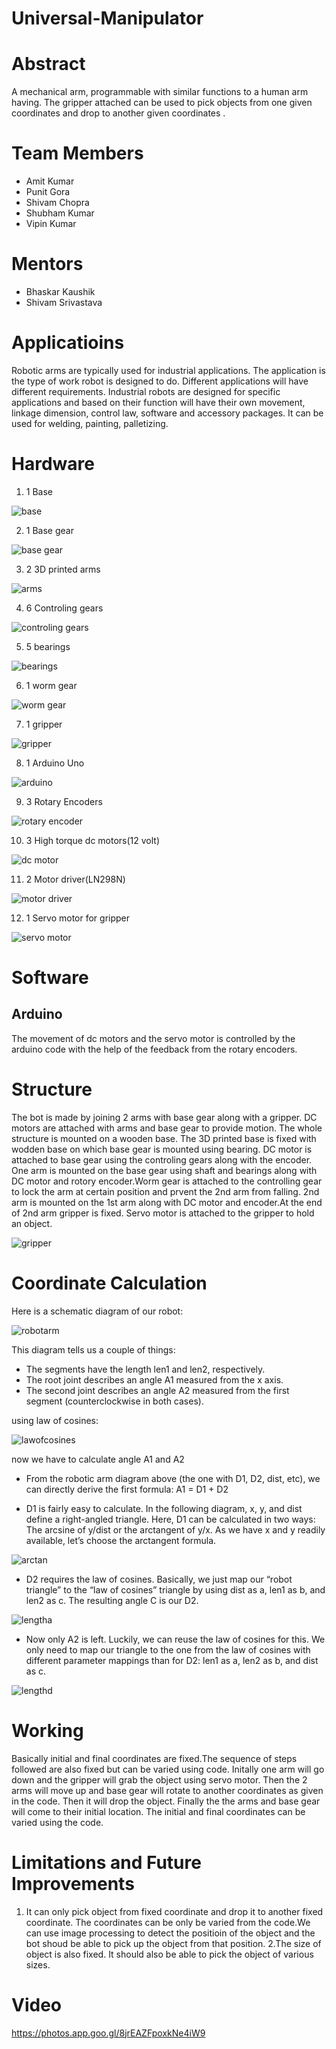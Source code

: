 # Universal-Manipulator
# Abstract

A mechanical arm, programmable with similar functions to a human arm having. The gripper attached can be used to pick objects from one  given coordinates and drop to another given coordinates .

# Team Members
* Amit Kumar
* Punit Gora
* Shivam Chopra
* Shubham Kumar
* Vipin Kumar

# Mentors
* Bhaskar Kaushik
* Shivam Srivastava

# Applicatioins

Robotic arms are typically used for industrial applications. The application is the type of work robot is designed to do.
Different applications will have different requirements. Industrial robots are designed for specific applications and based on their function will have their own movement, linkage dimension, control law, software and accessory packages. It can be used for welding, painting, palletizing.

# Hardware

1. 1 Base
  
![base](https://github.com/shubhamsharele/Universal-Manipulator/blob/master/Photos/base.png)  
  
2. 1 Base gear
  
![base gear](https://github.com/shubhamsharele/Universal-Manipulator/blob/master/Photos/gear.png)  
 
3. 2 3D printed arms

![arms](https://github.com/shubhamsharele/Universal-Manipulator/blob/master/Photos/arm.png)

4. 6 Controling gears

![controling gears](https://github.com/shubhamsharele/Universal-Manipulator/blob/master/Photos/3D-printed-Gear-set-for-prototyping-with-plastic-.jpg)


5. 5 bearings

![bearings](https://github.com/shubhamsharele/Universal-Manipulator/blob/master/Photos/24007914_962347590582031_479002411_o.jpg)

6. 1 worm gear

![worm gear](https://github.com/shubhamsharele/Universal-Manipulator/blob/master/Photos/download.jpg)

7. 1 gripper

![gripper](https://github.com/shubhamsharele/Universal-Manipulator/blob/master/Photos/gripper.png)

8. 1 Arduino Uno

![arduino](https://github.com/shubhamsharele/Universal-Manipulator/blob/master/Photos/sku_370842_1.jpg)

9. 3 Rotary Encoders

![rotary encoder](https://github.com/shubhamsharele/Universal-Manipulator/blob/master/Photos/0%20UGE%20ROTARY%20ENCODER%20400PPR-500x375.jpg)

10. 3 High torque dc motors(12 volt)

![dc motor](https://github.com/shubhamsharele/Universal-Manipulator/blob/master/Photos/150-rpm-high-torque-12-volt-dc-gear-motor-for-arduino-raspberry-pi-robotics-high-rpm-high-torque-dc-motors-rm0633-by-robomart-700-500x500.jpg)

11. 2 Motor driver(LN298N)

![motor driver](https://github.com/shubhamsharele/Universal-Manipulator/blob/master/Photos/1-750x750.jpg)

12. 1 Servo motor for gripper</li>

![servo motor](https://github.com/shubhamsharele/Universal-Manipulator/blob/master/Photos/micro-servo-sg90.jpg)



# Software

## Arduino
The movement of dc motors and the servo motor is controlled by the arduino code with the help of the feedback from the rotary encoders.


# Structure
The bot is made by joining 2 arms with base gear along with a gripper. DC motors are attached with arms and base gear to provide  motion. The whole structure is mounted on a wooden base. The 3D printed base is fixed with wodden base on which base gear is mounted using bearing. DC motor is attached to base gear using the controling gears along with the encoder. One arm is mounted on the base gear using shaft and bearings along with DC motor and rotory encoder.Worm gear is attached to the controlling gear to lock the arm at certain position and prvent the 2nd arm from falling. 2nd arm is mounted on the 1st arm along with DC motor and encoder.At the end of 2nd arm gripper is fixed. Servo motor is attached to the gripper to hold an object.

![gripper](https://github.com/shubhamsharele/Universal-Manipulator/blob/master/Photos/DSC_0085.NEF.jpg)

# Coordinate Calculation

Here is a schematic diagram of our robot:

![robotarm](https://github.com/shubhamsharele/Universal-Manipulator/blob/master/Photos/robotarm.png)

This diagram tells us a couple of things:
  * The segments have the length len1 and len2, respectively.
  * The root joint describes an angle A1 measured from the x axis.
  * The second joint describes an angle A2 measured from the first segment (counterclockwise in both cases).

using law of cosines:

![lawofcosines](https://github.com/shubhamsharele/Universal-Manipulator/blob/master/Photos/lawofcosines.png)

now we have to calculate angle A1 and A2
* From the robotic arm diagram above (the one with D1, D2, dist, etc), we can directly derive the first formula: A1 = D1 + D2
     
* D1 is fairly easy to calculate. In the following diagram, x, y, and dist define a right-angled triangle. Here, D1 can be calculated in two ways: The arcsine of y/dist or the arctangent of y/x. As we have x and y readily available, let’s choose the arctangent formula.

![arctan](https://github.com/shubhamsharele/Universal-Manipulator/blob/master/Photos/arctan.png)

* D2 requires the law of cosines. Basically, we just map our “robot triangle” to the “law of cosines” triangle by using dist as a, len1 as b, and len2 as c. The resulting angle C is our D2.


![lengtha](https://github.com/shubhamsharele/Universal-Manipulator/blob/master/Photos/calcd2.png)

* Now only A2 is left. Luckily, we can reuse the law of cosines for this. We only need to map our triangle to the one from the law of cosines with different parameter mappings than for D2: len1 as a, len2 as b, and dist as c.

![lengthd](https://github.com/shubhamsharele/Universal-Manipulator/blob/master/Photos/calca2.png)



# Working
Basically initial and final coordinates are fixed.The sequence of steps followed are also fixed but can be varied using code. Initally one arm will go down and the gripper will grab the object using servo motor. Then the 2 arms will move up and base gear will rotate to another coordinates as given in the code. Then it will drop the object. Finally the the arms and base gear will come to their initial location. The initial and final coordinates can be varied using the code.

# Limitations and Future Improvements

1. It can only pick object from fixed coordinate and drop it to another fixed coordinate. The coordinates can be only be varied from the code.We can use  image processing to detect the positioin of the object and the bot shoud be able to pick up the object from that position.
2.The size of object is also fixed. It should also be able to pick the object of various sizes.

    
# Video
https://photos.app.goo.gl/8jrEAZFpoxkNe4iW9

